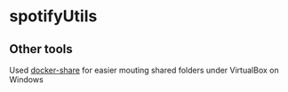 # spotifyUtils

## Other tools

Used [docker-share](https://github.com/vweevers/node-docker-share) for easier mouting shared folders under VirtualBox on Windows